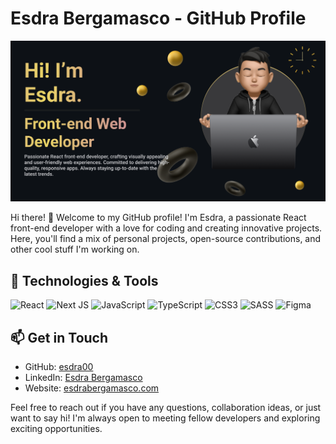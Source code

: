 # Esdra Bergamasco - GitHub Profile

![Profile Banner](./banner.png)

Hi there! 👋 Welcome to my GitHub profile! I'm Esdra, a passionate React front-end developer with a love for coding and creating innovative projects. Here, you'll find a mix of personal projects, open-source contributions, and other cool stuff I'm working on.

<!---
## 🚀 About Me

- 😄 Pronouns: [He/Him]
- 🌱 I'm currently learning [Next.js].
- 💬 Ask me about [Your expertise or interests].
- ⚡ Fun fact: [I am 100% self taught].
--->

## 🔧 Technologies & Tools

![React](https://img.shields.io/badge/react-%2320232a.svg?style=for-the-badge&logo=react&logoColor=%2361DAFB) ![Next JS](https://img.shields.io/badge/Next-black?style=for-the-badge&logo=next.js&logoColor=white)
![JavaScript](https://img.shields.io/badge/javascript-%23323330.svg?style=for-the-badge&logo=javascript&logoColor=%23F7DF1E) ![TypeScript](https://img.shields.io/badge/typescript-%23007ACC.svg?style=for-the-badge&logo=typescript&logoColor=white)
![CSS3](https://img.shields.io/badge/css3-%231572B6.svg?style=for-the-badge&logo=css3&logoColor=white) ![SASS](https://img.shields.io/badge/SASS-hotpink.svg?style=for-the-badge&logo=SASS&logoColor=white)
![Figma](https://img.shields.io/badge/figma-%23F24E1E.svg?style=for-the-badge&logo=figma&logoColor=white)
<!---
## 📈 GitHub Stats

![Your GitHub Stats](https://github-readme-stats.vercel.app/api?username=esdra00&show_icons=true&theme=radical)
--->
## 📫 Get in Touch

- GitHub: [esdra00](https://github.com/esdra00)
- LinkedIn: [Esdra Bergamasco](https://www.linkedin.com/in/esdra-bergamasco/)
- Website: [esdrabergamasco.com](https://esdrabergamasco.com/)

Feel free to reach out if you have any questions, collaboration ideas, or just want to say hi! I'm always open to meeting fellow developers and exploring exciting opportunities.
